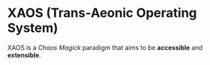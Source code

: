 # XAOS (Trans-Aeonic Operating System)

XAOS is a *Chaos Magick* paradigm that aims to be **accessible** and **extensible**.

